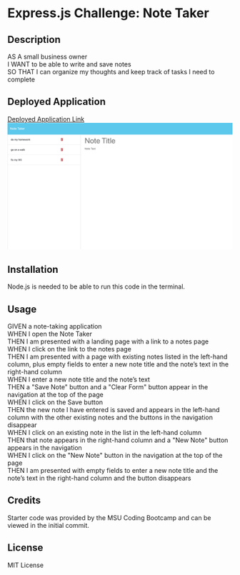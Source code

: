 # Express.js Challenge: Note Taker

## Description
AS A small business owner<br>
I WANT to be able to write and save notes<br>
SO THAT I can organize my thoughts and keep track of tasks I need to complete

## Deployed Application
[Deployed Application Link](https://msu-11-note-taker-539d1e0095e5.herokuapp.com/)
![Deployed Application](./public/assets/img/deployedApplication.png)

## Installation
Node.js is needed to be able to run this code in the terminal.

## Usage
GIVEN a note-taking application<br>
WHEN I open the Note Taker<br>
THEN I am presented with a landing page with a link to a notes page<br>
WHEN I click on the link to the notes page<br>
THEN I am presented with a page with existing notes listed in the left-hand column, plus empty fields to enter a new note title and the note’s text in the right-hand column<br>
WHEN I enter a new note title and the note’s text<br>
THEN a "Save Note" button and a "Clear Form" button appear in the navigation at the top of the page<br>
WHEN I click on the Save button<br>
THEN the new note I have entered is saved and appears in the left-hand column with the other existing notes and the buttons in the navigation disappear<br>
WHEN I click on an existing note in the list in the left-hand column<br>
THEN that note appears in the right-hand column and a "New Note" button appears in the navigation<br>
WHEN I click on the "New Note" button in the navigation at the top of the page<br>
THEN I am presented with empty fields to enter a new note title and the note’s text in the right-hand column and the button disappears

## Credits
Starter code was provided by the MSU Coding Bootcamp and can be viewed in the initial commit.

## License
MIT License